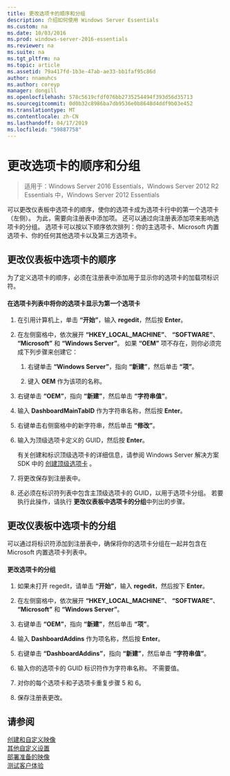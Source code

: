 ```yaml
---
title: 更改选项卡的顺序和分组
description: 介绍如何使用 Windows Server Essentials
ms.custom: na
ms.date: 10/03/2016
ms.prod: windows-server-2016-essentials
ms.reviewer: na
ms.suite: na
ms.tgt_pltfrm: na
ms.topic: article
ms.assetid: 79a417fd-1b3e-47ab-ae33-bb1faf95c86d
author: nnamuhcs
ms.author: coreyp
manager: dongill
ms.openlocfilehash: 578c5619cfdf076bb2735254494f393d56d35713
ms.sourcegitcommit: 0d0b32c8986ba7db9536e0b8648d4ddf9b03e452
ms.translationtype: MT
ms.contentlocale: zh-CN
ms.lasthandoff: 04/17/2019
ms.locfileid: "59887758"
---
```

# <a name="change-the-order-and-grouping-of-tabs"></a>更改选项卡的顺序和分组

>适用于：Windows Server 2016 Essentials，Windows Server 2012 R2 Essentials 中，Windows Server 2012 Essentials

可以更改仪表板中选项卡的顺序，使你的选项卡成为选项卡行中的第一个选项卡（左侧）。 为此，需要向注册表中添加项。 还可以通过向注册表添加项来影响选项卡的分组。 选项卡可以按以下顺序依次排列：你的主选项卡、Microsoft 内置选项卡、你的任何其他选项卡以及第三方选项卡。  
  
## <a name="change-the-order-of-the-tabs-in-the-dashboard"></a>更改仪表板中选项卡的顺序  
 为了定义选项卡的顺序，必须在注册表中添加用于显示你的选项卡的加载项标识符。  
  
#### <a name="to-display-your-tab-first-in-the-list-of-tabs"></a>在选项卡列表中将你的选项卡显示为第一个选项卡  
  
1.  在引用计算机上，单击 **“开始”**，输入 **regedit**，然后按 **Enter**。  
  
2.  在左侧窗格中，依次展开 **“HKEY_LOCAL_MACHINE”**、 **“SOFTWARE”**、 **“Microsoft”** 和 **“Windows Server”**。 如果 **“OEM”** 项不存在，则你必须完成下列步骤来创建它：  
  
    1.  右键单击 **“Windows Server”**，指向 **“新建”**，然后单击 **“项”**。  
  
    2.  键入 **OEM** 作为该项的名称。  
  
3.  右键单击 **“OEM”**，指向 **“新建”**，然后单击 **“字符串值”**。  
  
4.  输入 **DashboardMainTabID** 作为字符串名称，然后按 **Enter**。  
  
5.  右键单击右侧窗格中的新字符串，然后单击 **“修改”**。  
  
6.  输入为顶级选项卡定义的 GUID，然后按 **Enter**。  
  
     有关创建和标识顶级选项卡的详细信息，请参阅 Windows Server 解决方案 SDK 中的 [创建顶级选项卡](https://msdn.microsoft.com/library/gg513957) 。  
  
7.  将更改保存到注册表中。  
  
8.  还必须在标识符列表中包含主顶级选项卡的 GUID，以用于选项卡分组。 若要执行此操作，请执行 **更改仪表板中选项卡的分组**中列出的步骤。  
  
## <a name="change-the-grouping-of-tabs-in-the-dashboard"></a>更改仪表板中选项卡的分组  
 可以通过将标识符添加到注册表中，确保将你的选项卡分组在一起并包含在 Microsoft 内置选项卡列表中。  
  
#### <a name="to-change-the-grouping-of-tabs"></a>更改选项卡的分组  
  
1.  如果未打开 regedit，请单击 **“开始”**，输入 **regedit**，然后按下 **Enter**。  
  
2.  在左侧窗格中，依次展开 **“HKEY_LOCAL_MACHINE”**、 **“SOFTWARE”**、 **“Microsoft”** 和 **“Windows Server”**。  
  
3.  右键单击 **“OEM”**，指向 **“新建”**，然后单击 **“项”**。  
  
4.  输入 **DashboardAddins** 作为项名称，然后按 **Enter**。  
  
5.  右键单击 **“DashboardAddins”**，指向 **“新建”**，然后单击 **“字符串值”**。  
  
6.  输入你的选项卡的 GUID 标识符作为字符串名称。 不需要值。  
  
7.  对你的每个选项卡和子选项卡重复步骤 5 和 6。  
  
8.  保存注册表更改。  
  
## <a name="see-also"></a>请参阅  
 [创建和自定义映像](Creating-and-Customizing-the-Image.md)   
 [其他自定义设置](Additional-Customizations.md)   
 [部署准备的映像](Preparing-the-Image-for-Deployment.md)   
 [测试客户体验](Testing-the-Customer-Experience.md)